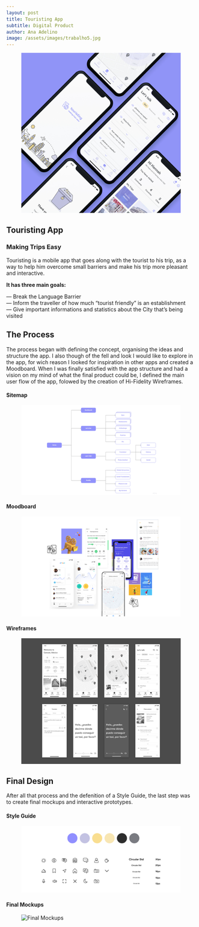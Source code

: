 ```yaml
---
layout: post
title: Touristing App
subtitle: Digital Product
author: Ana Adelino
image: /assets/images/trabalho5.jpg
---
```


<figure><img src="/assets/images/trabalho5.jpg" alt="App Design"></figure>

## Touristing App
### Making Trips Easy

Touristing is a mobile app that goes along with the tourist to his trip, as a way to help him overcome small barriers and make his trip more pleasant and interactive.

**It has three main goals:**

— Break the Language Barrier   
— Inform the traveller of how much “tourist friendly” is an establishment   
— Give important informations and statistics about the City that’s being visited 


## The Process

The process began with defining the concept, organising the ideas and structure the app. I also though of the fell and look I would like to explore in the app, for wich reason I looked for inspiration in other apps and created a Moodboard. When I was finally satisfied with the app structure and had a vision on my mind of what the final product could be, I defined the main user flow of the app, folowed by the creation of Hi-Fidelity Wireframes.

#### Sitemap

<figure class="smaller_image"><img src="/assets/images/Touristing/touristing1.png" alt="Sitemap"></figure>

#### Moodboard

<figure class="smaller_image"><img src="/assets/images/Touristing/touristing2.png" alt="Moodboard"></figure>

#### Wireframes

<figure><img src="/assets/images/Touristing/touristing3.png" alt="Wireframes"></figure>

## Final Design

After all that process and the defenition of a Style Guide, the last step was to create final mockups and interactive prototypes.

#### Style Guide

<figure class="smaller_image"><img src="/assets/images/Touristing/touristing4.png" alt="Style Guide"></figure>

#### Final Mockups

<figure class="last_image"><img src="/assets/images/Touristing/touristing6.jpg" alt="Final Mockups"></figure>